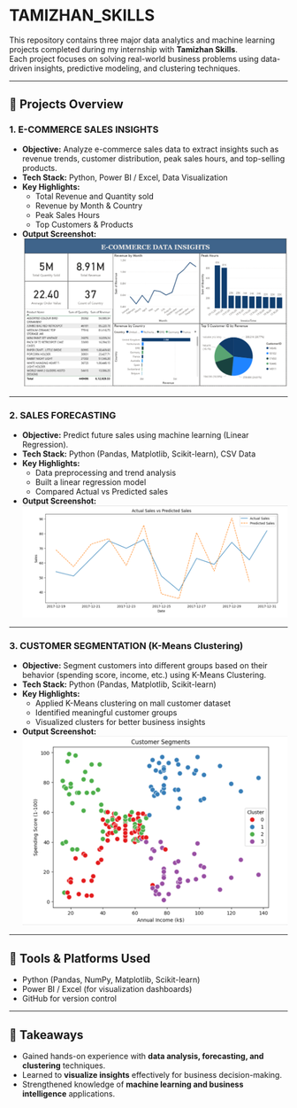 # TAMIZHAN_SKILLS

This repository contains three major data analytics and machine learning projects completed during my internship with **Tamizhan Skills**.  
Each project focuses on solving real-world business problems using data-driven insights, predictive modeling, and clustering techniques.

---

## 📂 Projects Overview

### 1. E-COMMERCE SALES INSIGHTS
- **Objective:** Analyze e-commerce sales data to extract insights such as revenue trends, customer distribution, peak sales hours, and top-selling products.
- **Tech Stack:** Python, Power BI / Excel, Data Visualization
- **Key Highlights:**
  - Total Revenue and Quantity sold
  - Revenue by Month & Country
  - Peak Sales Hours
  - Top Customers & Products
- **Output Screenshot:**  
  ![E-Commerce Insights](E-COMMERCE/e-commerce.png)

---

### 2. SALES FORECASTING
- **Objective:** Predict future sales using machine learning (Linear Regression).
- **Tech Stack:** Python (Pandas, Matplotlib, Scikit-learn), CSV Data
- **Key Highlights:**
  - Data preprocessing and trend analysis
  - Built a linear regression model
  - Compared Actual vs Predicted sales
- **Output Screenshot:**  
  ![Sales Forecasting](Sales%20Forecasting/sales.png)

---

### 3. CUSTOMER SEGMENTATION (K-Means Clustering)
- **Objective:** Segment customers into different groups based on their behavior (spending score, income, etc.) using K-Means Clustering.
- **Tech Stack:** Python (Pandas, Matplotlib, Scikit-learn)
- **Key Highlights:**
  - Applied K-Means clustering on mall customer dataset
  - Identified meaningful customer groups
  - Visualized clusters for better business insights
- **Output Screenshot:**  
  ![K-Means Clustering](k-means%20clustering/k-means1.png)

---

## 🚀 Tools & Platforms Used
- Python (Pandas, NumPy, Matplotlib, Scikit-learn)
- Power BI / Excel (for visualization dashboards)
- GitHub for version control

---

## 📖 Takeaways
- Gained hands-on experience with **data analysis, forecasting, and clustering** techniques.  
- Learned to **visualize insights** effectively for business decision-making.  
- Strengthened knowledge of **machine learning and business intelligence** applications.

